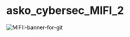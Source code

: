 # asko_cybersec_MIFI_2

![MIFII-banner-for-git](https://github.com/xsoniq/asko_cybersec_MIFI_2/assets/49578576/fe5b7014-ef7c-4ece-8063-36a46d9ade1b)

